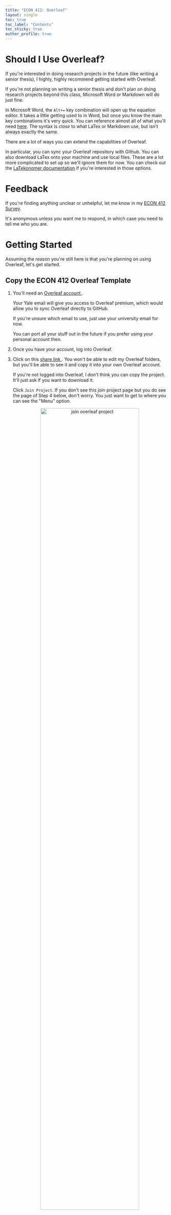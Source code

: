 ```yaml
---
title: "ECON 412: Overleaf"
layout: single
toc: true
toc_label: "Contents"
toc_sticky: true
author_profile: true
---
```


# Should I Use Overleaf?

If you're interested in doing research projects in the future (like writing a senior thesis), I highly, highly recommend getting started with Overleaf. 

If you're not planning on writing a senior thesis and don't plan on doing research projects beyond this class, Microsoft Word or Markdown will do just fine.

In Microsoft Word, the `Alt+=` key combination will open up the equation editor. It takes a little getting used to in Word, but once you know the main key combinations it's very quick. You can reference almost all of what you'll need [here](https://mathiho.sitehost.iu.edu/doc/equation-editor-shortcut-commands.pdf). The syntax is *close* to what LaTex or Markdown use, but isn't always exactly the same.

There are a lot of ways you can extend the capabilities of Overleaf.

In particular, you can sync your Overleaf repository with Github. You can also download LaTex onto your machine and use local files. These are a lot more complicated to set up so we'll ignore them for now. You can check out the [LaTekonomer documentation](https://stallman-j.github.io/LaTekonomer/how-tos/documentation-LaTekonomer/) if you're interested in those options.

# Feedback

If you're finding anything unclear or unhelpful, let me know in my [ECON 412 Survey](https://docs.google.com/forms/d/e/1FAIpQLSfWYUyhNyq6OfDbsTyurtNOa1xjKZzi5CK36wMbdPHCRPVURQ/viewform?usp=sf_link). 

It's anonymous unless you want me to respond, in which case you need to tell me who you are.

# Getting Started 

Assuming the reason you're still here is that you're planning on using Overleaf, let's get started.

## Copy the ECON 412 Overleaf Template

1. You'll need an <a href = "https://www.overleaf.com/" > Overleaf account </a>.

    Your Yale email will give you access to Overleaf premium, which would allow you to sync Overleaf directly to GitHub. 

    If you're unsure which email to use, just use your university email for now. 

    You can port all your stuff out in the future if you prefer using your personal account then.

2. Once you have your account, log into Overleaf.

3. Click on this <a href = "https://www.overleaf.com/read/wsrdjdckwmbz#f4467b" > share link </a>. You won't be able to edit my Overleaf folders, but you'll be able to see it and copy it into your own Overleaf account. 

    If you're not logged into Overleaf, I don't think you can copy the project. It'll just ask if you want to download it.

    Click `Join Project`. If you don't see this join project page but you do see the page of Step 4 below, don't worry. You just want to get to where you can see the "Menu" option.

    <div class="figure" align="center">
    <img src="https://stallman-j.github.io/LaTekonomer/figures/how-tos/ECON-412/overleaf_01.png" alt="join overleaf project" width="80%" />
    <p class="caption">Join the ECON 412 Overleaf Project </p>
    </div> 


4. Click "Menu" on the top left of the screen with the project showing in Overleaf, and then "Copy Project"
    
    <div class="figure" align="center">
    <img src="https://stallman-j.github.io/LaTekonomer/figures/how-tos/ECON-412/overleaf_02.png" alt="menu button" width="80%" />
    <p class="caption">Menu</p>
    </div> 

    <div class="figure" align="center">
    <img src="https://stallman-j.github.io/LaTekonomer/figures/how-tos/ECON-412/overleaf_03.png" alt="copy overleaf project" width="30%" />
    <p class="caption">Copy the Overleaf Project</p>
    </div> 


5. Rename to something like "ECON-412_your-name". 

    You might not want to use just "ECON-412" the way the following figure shows.

    If you're using Overleaf for your own stuff, you'll most likely end up using one of your group member's Overleaf projects as your group project, and you don't want all your projects named the same thing.

    You'll all then be able to view and edit these files in real time. It's like Google Docs, but so much geekier.

    <div class="figure" align="center">
    <img src="https://stallman-j.github.io/LaTekonomer/figures/how-tos/ECON-412/overleaf_04.png" alt="rename and create" width="40%" />
    <p class="caption">Rename and Create</p>
    </div> 

6. This should bring you to your own project page. You'll be able to access this folder any time you access Overleaf. Click on the pdf `ECON-412_HW_guidance.pdf` in that project page for your next steps. This pdf is compiled from LaTex files within your Overleaf.

# Adding New Files

I'll add this for project assignment 1 once it's up. Basically you'll create new files and folders and either copy and paste the files in or download the images and upload your own.

# Downloading Figures
To add

# Sharing with Your Group
To add

# Making Your Presentation

To add

# Writing a Rough Draft

# Adding Bibliography

Add link to Zotero guidance